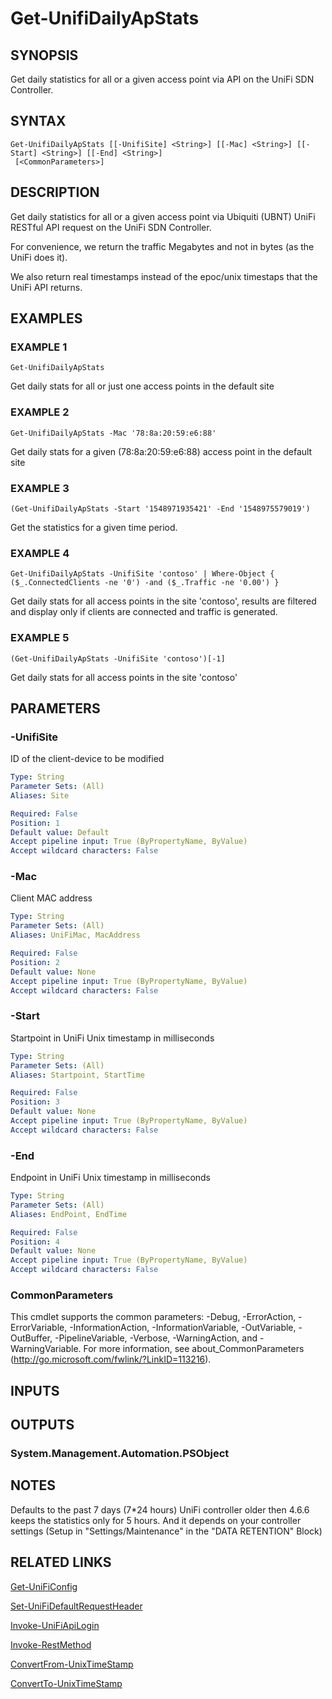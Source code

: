 ﻿---
external help file: UniFiTooling-help.xml
HelpVersion: 1.1.0
Locale: en-US
Module Guid: 7fff91a0-02eb-4df2-84d5-c7d3cd7f7a5d
Module Name: UniFiTooling
online version: https://github.com/Enatec/UniFiTooling/raw/master/docs/Get-UnifiDailyApStats.md
schema: 2.0.0
---

# Get-UnifiDailyApStats

## SYNOPSIS
Get daily statistics for all or a given access point via API on the UniFi SDN Controller.

## SYNTAX

```
Get-UnifiDailyApStats [[-UnifiSite] <String>] [[-Mac] <String>] [[-Start] <String>] [[-End] <String>]
 [<CommonParameters>]
```

## DESCRIPTION
Get daily statistics for all or a given access point via Ubiquiti (UBNT) UniFi RESTful API request on the UniFi SDN Controller.

For convenience, we return the traffic Megabytes and not in bytes (as the UniFi does it).

We also return real timestamps instead of the epoc/unix timestaps that the UniFi API returns.

## EXAMPLES

### EXAMPLE 1
```
Get-UnifiDailyApStats
```

Get daily stats for all or just one access points in the default site

### EXAMPLE 2
```
Get-UnifiDailyApStats -Mac '78:8a:20:59:e6:88'
```

Get daily stats for a given (78:8a:20:59:e6:88) access point in the default site

### EXAMPLE 3
```
(Get-UnifiDailyApStats -Start '1548971935421' -End '1548975579019')
```

Get the statistics for a given time period.

### EXAMPLE 4
```
Get-UnifiDailyApStats -UnifiSite 'contoso' | Where-Object { ($_.ConnectedClients -ne '0') -and ($_.Traffic -ne '0.00') }
```

Get daily stats for all access points in the site 'contoso', results are filtered and display only if clients are connected and traffic is generated.

### EXAMPLE 5
```
(Get-UnifiDailyApStats -UnifiSite 'contoso')[-1]
```

Get daily stats for all access points in the site 'contoso'

## PARAMETERS

### -UnifiSite
ID of the client-device to be modified

```yaml
Type: String
Parameter Sets: (All)
Aliases: Site

Required: False
Position: 1
Default value: Default
Accept pipeline input: True (ByPropertyName, ByValue)
Accept wildcard characters: False
```

### -Mac
Client MAC address

```yaml
Type: String
Parameter Sets: (All)
Aliases: UniFiMac, MacAddress

Required: False
Position: 2
Default value: None
Accept pipeline input: True (ByPropertyName, ByValue)
Accept wildcard characters: False
```

### -Start
Startpoint in UniFi Unix timestamp in milliseconds

```yaml
Type: String
Parameter Sets: (All)
Aliases: Startpoint, StartTime

Required: False
Position: 3
Default value: None
Accept pipeline input: True (ByPropertyName, ByValue)
Accept wildcard characters: False
```

### -End
Endpoint in UniFi Unix timestamp in milliseconds

```yaml
Type: String
Parameter Sets: (All)
Aliases: EndPoint, EndTime

Required: False
Position: 4
Default value: None
Accept pipeline input: True (ByPropertyName, ByValue)
Accept wildcard characters: False
```

### CommonParameters
This cmdlet supports the common parameters: -Debug, -ErrorAction, -ErrorVariable, -InformationAction, -InformationVariable, -OutVariable, -OutBuffer, -PipelineVariable, -Verbose, -WarningAction, and -WarningVariable.
For more information, see about_CommonParameters (http://go.microsoft.com/fwlink/?LinkID=113216).

## INPUTS

## OUTPUTS

### System.Management.Automation.PSObject
## NOTES
Defaults to the past 7 days (7*24 hours)
UniFi controller older then 4.6.6 keeps the statistics only for 5 hours.
And it depends on your controller settings (Setup in "Settings/Maintenance" in the "DATA RETENTION" Block)

## RELATED LINKS

[Get-UniFiConfig]()

[Set-UniFiDefaultRequestHeader]()

[Invoke-UniFiApiLogin]()

[Invoke-RestMethod]()

[ConvertFrom-UnixTimeStamp]()

[ConvertTo-UnixTimeStamp]()

